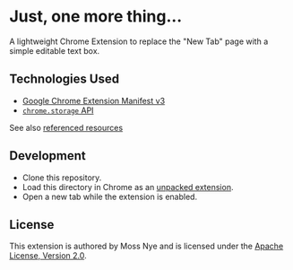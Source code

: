 # Just, one more thing...

A lightweight Chrome Extension to replace the "New Tab" page with a simple editable text box.

## Technologies Used

- [Google Chrome Extension Manifest v3](https://developer.chrome.com/docs/extensions/reference/manifest)
- [`chrome.storage` API](https://developer.chrome.com/docs/extensions/reference/api/storage)

See also [referenced resources](REFERENCES.md)

## Development

- Clone this repository.
- Load this directory in Chrome as an [unpacked extension](https://developer.chrome.com/docs/extensions/get-started/tutorial/hello-world#load-unpacked).
- Open a new tab while the extension is enabled.

## License

This extension is authored by Moss Nye and is licensed under the [Apache License, Version 2.0](LICENSE.md).